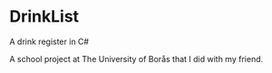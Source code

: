 # DrinkList
A drink register in C#

A school project at The University of Borås that I did with my friend.
